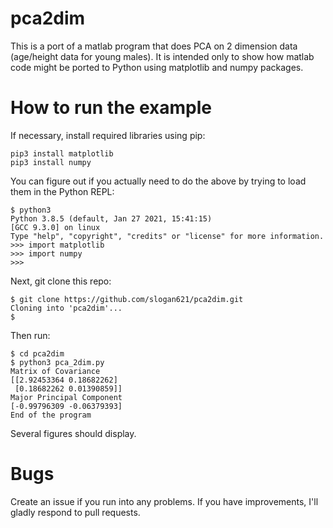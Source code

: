 # pca2dim

This is a port of a matlab program that does PCA on 2 dimension data
(age/height data for young males). It is intended only to show how 
matlab code might be ported to Python using matplotlib and numpy packages.

# How to run the example

If necessary, install required libraries using pip:

```
pip3 install matplotlib
pip3 install numpy
```

You can figure out if you actually need to do the above by trying to
load them in the Python REPL:

```
$ python3
Python 3.8.5 (default, Jan 27 2021, 15:41:15) 
[GCC 9.3.0] on linux
Type "help", "copyright", "credits" or "license" for more information.
>>> import matplotlib
>>> import numpy
>>> 
```


Next, git clone this repo:

```
$ git clone https://github.com/slogan621/pca2dim.git
Cloning into 'pca2dim'...
$
```

Then run:

```
$ cd pca2dim
$ python3 pca_2dim.py 
Matrix of Covariance
[[2.92453364 0.18682262]
 [0.18682262 0.01390859]]
Major Principal Component
[-0.99796309 -0.06379393]
End of the program
```

Several figures should display.

# Bugs

Create an issue if you run into any problems. If you have improvements, I'll
gladly respond to pull requests.


